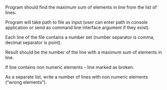 Program should find the maximum sum of elements in line from the list of lines.

Program will take path to file as input (user can enter path in console application or send as command line interface argument if they exist).

Each line of the file contains a number set (number separator is comma, decimal separator is point).

Result should be the number of the line with a maximum sum of elements in line.

If line contains non numeric elements - line marked as broken.

As a separate list, write a number of lines with non numeric elements (“wrong elements”).